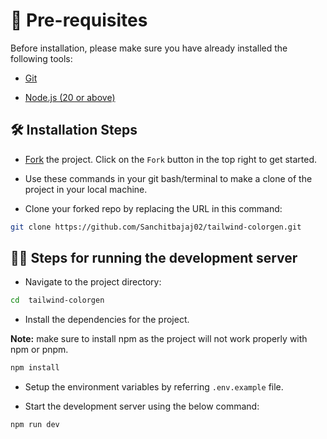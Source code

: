 # 🤏 Pre-requisites

Before installation, please make sure you have already installed the following tools:

- [Git](https://git-scm.com/downloads)

- [Node.js (20 or above)](https://nodejs.org/en/download/)

## 🛠️ Installation Steps

- [Fork](https://github.com/Sanchitbajaj02/tailwind-colorgen/fork) the project. Click on the `Fork` button in the top right to get started.

- Use these commands in your git bash/terminal to make a clone of the project in your local machine.

- Clone your forked repo by replacing the URL in this command: 

```bash
git clone https://github.com/Sanchitbajaj02/tailwind-colorgen.git
```

## 🏃‍♂️ Steps for running the development server

- Navigate to the project directory:

```bash
cd  tailwind-colorgen
```

- Install the dependencies for the project.

**Note:** make sure to install npm as the project will not work properly with npm or pnpm. 

```bash
npm install
```

- Setup the environment variables by referring `.env.example` file.

- Start the development server using the below command:

```bash
npm run dev
```